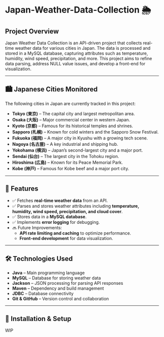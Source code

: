 # Japan-Weather-Data-Collection 🌦️

## Project Overview
Japan Weather Data Collection is an API-driven project that collects real-time weather data for various cities in Japan. The data is processed and stored in a MySQL database, capturing attributes such as temperature, humidity, wind speed, precipitation, and more. This project aims to refine data parsing, address NULL value issues, and develop a front-end for visualization.

---

## 🏙️ Japanese Cities Monitored
The following cities in Japan are currently tracked in this project:

- **Tokyo (東京)** – The capital city and largest metropolitan area.
- **Osaka (大阪)** – Major commercial center in western Japan.
- **Kyoto (京都)** – Famous for its historical temples and shrines.
- **Sapporo (札幌)** – Known for cold winters and the Sapporo Snow Festival.
- **Fukuoka (福岡)** – A major city in Kyushu with a growing tech scene.
- **Nagoya (名古屋)** – A key industrial and shipping hub.
- **Yokohama (横浜)** – Japan’s second-largest city and a major port.
- **Sendai (仙台)** – The largest city in the Tohoku region.
- **Hiroshima (広島)** – Known for its Peace Memorial Park.
- **Kobe (神戸)** – Famous for Kobe beef and a major port city.

---

## 🔹 Features
- ✅ Fetches **real-time weather data** from an API.
- ✅ Parses and stores weather attributes including **temperature, humidity, wind speed, precipitation, and cloud cover**.
- ✅ Stores data in a **MySQL database**.
- ✅ Implements **error logging** for debugging.
- 🔜 Future Improvements:
  - **API rate limiting and caching** to optimize performance.
  - **Front-end development** for data visualization.

---

## 🛠️ Technologies Used
- **Java** – Main programming language
- **MySQL** – Database for storing weather data
- **Jackson** – JSON processing for parsing API responses
- **Maven** – Dependency and build management
- **JDBC** – Database connectivity
- **Git & GitHub** – Version control and collaboration

---

## 🚀 Installation & Setup

WIP
